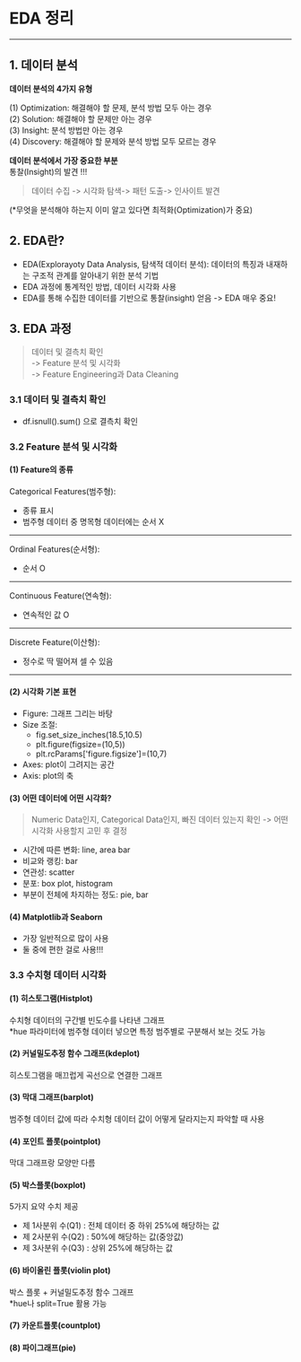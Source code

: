 # EDA 정리
---
## 1. 데이터 분석
__데이터 분석의 4가지 유형__

(1) Optimization: 해결해야 할 문제, 분석 방법 모두 아는 경우   
(2) Solution: 해결해야 할 문제만 아는 경우   
(3) Insight: 분석 방법만 아는 경우  
(4) Discovery: 해결해야 할 문제와 분석 방법 모두 모르는 경우

__데이터 분석에서 가장 중요한 부분__   
통찰(Insight)의 발견 !!!  

>데이터 수집 -> 시각화 탐색-> 패턴 도출-> 인사이트 발견   

(*무엇을 분석해야 하는지 이미 알고 있다면 최적화(Optimization)가 중요)

## 2. EDA란?
- EDA(Explorayoty Data Analysis, 탐색적 데이터 분석): 데이터의 특징과 내재하는 구조적 관계를 알아내기 위한 분석 기법   
- EDA 과정에 통계적인 방법, 데이터 시각화 사용    
- EDA를 통해 수집한 데이터를 기반으로 통찰(insight) 얻음 -> EDA 매우 중요!   

## 3. EDA 과정 
>데이터 및 결측치 확인      
-> Feature 분석 및 시각화    
-> Feature Engineering과 Data Cleaning  

### 3.1 데이터 및 결측치 확인
* df.isnull().sum() 으로 결측치 확인   

### 3.2 Feature 분석 및 시각화
#### (1) Feature의 종류   
Categorical Features(범주형): 
- 종류 표시
- 범주형 데이터 중 명목형 데이터에는 순서 X        
---
Ordinal Features(순서형):
- 순서 O    
---
Continuous Feature(연속형):     
- 연속적인 값 O    
---
Discrete Feature(이산형):
- 정수로 딱 떨어져 셀 수 있음   
---         

#### (2) 시각화 기본 표현
- Figure: 그래프 그리는 바탕
- Size 조절: 
    - fig.set_size_inches(18.5,10.5)    
    - plt.figure(figsize=(10,5))   
    - plt.rcParams['figure.figsize']=(10,7)    
- Axes: plot이 그려지는 공간
- Axis: plot의 축

#### (3) 어떤 데이터에 어떤 시각화?
> Numeric Data인지, Categorical Data인지, 빠진 데이터 있는지 확인 -> 어떤 시각화 사용할지 고민 후 결정
- 시간에 따른 변화: line, area bar
- 비교와 랭킹: bar
- 연관성: scatter
- 분포: box plot, histogram
- 부분이 전체에 차지하는 정도: pie, bar
#### (4) Matplotlib과 Seaborn
- 가장 일반적으로 많이 사용   
- 둘 중에 편한 걸로 사용!!!

### 3.3 수치형 데이터 시각화
#### __(1) 히스토그램(Histplot)__
수치형 데이터의 구간별 빈도수를 나타낸 그래프   
*hue 파라미터에 범주형 데이터 넣으면 특정 범주별로 구분해서 보는 것도 가능
#### __(2) 커널밀도추정 함수 그래프(kdeplot)__
히스토그램을 매끄럽게 곡선으로 연결한 그래프   
#### __(3) 막대 그래프(barplot)__
범주형 데이터 값에 따라 수치형 데이터 값이 어떻게 달라지는지 파악할 때 사용   
#### __(4) 포인트 플롯(pointplot)__
막대 그래프랑 모양만 다름
#### __(5) 박스플롯(boxplot)__
5가지 요약 수치 제공
- 제 1사분위 수(Q1) : 전체 데이터 중 하위 25%에 해당하는 값
- 제 2사분위 수(Q2) : 50%에 해당하는 값(중앙값)
- 제 3사분위 수(Q3) : 상위 25%에 해당하는 값
#### __(6) 바이올린 플롯(violin plot)__
박스 플롯 + 커널밀도추정 함수 그래프   
*hue나 split=True 활용 가능
#### __(7) 카운트플롯(countplot)__
#### __(8) 파이그래프(pie)__
